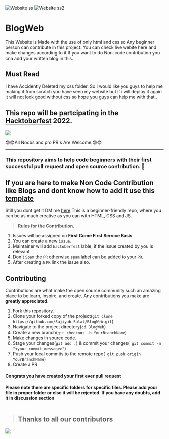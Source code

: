 ![Website ss](https://user-images.githubusercontent.com/109643863/202892029-769d8e8f-8c6e-4339-baff-13513ea666a1.png)
![Website ss2](https://user-images.githubusercontent.com/109643863/202892019-b4ae9d89-1b62-4900-aa11-147c1c106c1d.png)

# BlogWeb
This Website is Made with the use of only html and css so Any beginner person can contribute in this project. You can check live webite here and make changes according to it.If you want to do Non-code contribution you cna add your written blog in this.

## Must Read
I have Accidently Deleted my css folder. So I would like you guys to help me making it from scratch you have seen my website but if i will deploy it again it will not look good without css so hope you guys can help me with that.. 
## This repo will be partcipating in the [Hacktoberfest](https://hacktoberfest.com/) 2022.

![](https://hacktoberfest.digitalocean.com/_nuxt/img/logo-hacktoberfest-full.f42e3b1.svg)
  
 😎😎All Noobs and pro PR's Are  Welcome 😎😎<br><hr>

### This repository aims to help code beginners with their first successful pull request and open source contribution. :partying_face:
## If you are here to make Non Code Contribution like Blogs and dont know how to add it use this [template](https://github.com/Sajiyah-Salat/BlogWeb/blob/main/Template%20for%20Blogs)

 Still you dont get it DM me [here](https://www.linkedin.com/in/sajiya-salat-0a2a78245/)
This is a beginner-friendly repo, where you can be as much creative as you can with HTML, CSS and JS.

> **Rules for the Contribution.**
1. Issues will be assigned on **First Come First Service Basis**.
2. You can create a new `issue`.
3. Maintainer will add `hactoberfest` lable, if the issue created by you is relevant.
4. Don't `Spam` the `PR` otherwise `spam` label can be added to your `PR`.
5. After creating a `PR` link the issue also.

## Contributing

Contributions are what make the open source community such an amazing place to be learn, inspire, and create. Any contributions you make are **greatly appreciated**.

1. Fork this repository.
2. Clone your forked copy of the project(`git clone https://github.com/Sajiyah-Salat/BlogWeb.git`)
3. Navigate to the project directory(`cd BlogWeb`)
4. Create a new branch(`git checkout -b YourBranchName`)
5. Make changes in source code.
6. Stage your changes(`git add .`) & commit your changes(` git commit -m "<your_commit_message>"`)
7. Push your local commits to the remote repo(` git push origin YourBranchName`)
8. Create a PR

#### Congrats you have created your first ever pull request 
**Please note there are specific folders for specific files. Please add your file in proper folder or else it will be rejected. If you have any doubts, add it in discussion section**
<br></br>
> ## Thanks to all our contributors
<img src = "https://contrib.rocks/image?repo=Sajiyah-Salat/BlogWeb"/>
